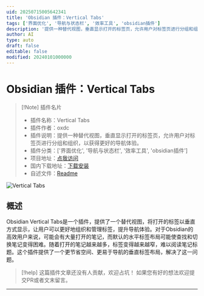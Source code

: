 ```yaml
---
uid: 20250715005642341
title: 'Obsidian 插件：Vertical Tabs'
tags: ['界面优化', '导航与状态栏', '效率工具', 'obsidian插件']
description: '提供一种替代视图，垂直显示打开的标签页，允许用户对标签页进行分组和组织，以获得更好的导航体验。'
author: AI
type: auto
draft: false
editable: false
modified: 20240101000000
---
```


# Obsidian 插件：Vertical Tabs

> [!Note] 插件名片
> - 插件名称：Vertical Tabs
> - 插件作者：oxdc
> - 插件说明：提供一种替代视图，垂直显示打开的标签页，允许用户对标签页进行分组和组织，以获得更好的导航体验。
> - 插件分类：['界面优化', '导航与状态栏', '效率工具', 'obsidian插件']
> - 项目地址：[点我访问](https://github.com/oxdc/obsidian-vertical-tabs)
> - 国内下载地址：[下载安装](https://pkmer.cn/products/plugin/pluginMarket/?vertical-tabs)
> - 自述文件：[Readme](https://ghproxy.net/https://raw.githubusercontent.com/oxdc/obsidian-vertical-tabs/master/README.md)

![Vertical Tabs](https://cdn.pkmer.cn/covers/vertical-tabs.png!pkmer)

## 概述

Obsidian Vertical Tabs是一个插件，提供了一个替代视图，将打开的标签以垂直方式显示，让用户可以更好地组织和管理标签，提升导航体验。对于Obsidian的高效用户来说，可能会有大量打开的笔记，而默认的水平标签布局可能使查找和切换笔记变得困难。随着打开的笔记越来越多，标签变得越来越窄，难以阅读笔记标题。这个插件提供了一个更节省空间、更易于导航的垂直标签布局，解决了这一问题。


> [!help] 
> 这篇插件文章还没有人贡献，欢迎占坑！
> 如果您有好的想法欢迎提交PR或者文末留言。
> 

---


